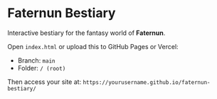 # Faternun Bestiary

Interactive bestiary for the fantasy world of **Faternun**.

Open `index.html` or upload this to GitHub Pages or Vercel:

- Branch: `main`
- Folder: `/ (root)`

Then access your site at:
`https://yourusername.github.io/faternun-bestiary/`
